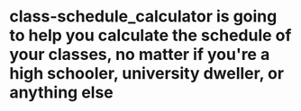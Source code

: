 # class-schedule_calculator is going to help you calculate the schedule of your classes, no matter if you're a high schooler, university dweller, or anything else
